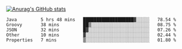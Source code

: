 [![Anurag's GitHub stats](https://github-readme-stats.vercel.app/api?username=sebasphere&count_private=true&theme=tokyonight)](https://github.com/anuraghazra/github-readme-stats)

<!--START_SECTION:waka-->
```text
Java         5 hrs 48 mins   ███████████████████▓░░░░░   78.54 % 
Groovy       38 mins         ██▒░░░░░░░░░░░░░░░░░░░░░░   08.75 % 
JSON         32 mins         █▓░░░░░░░░░░░░░░░░░░░░░░░   07.26 % 
Other        10 mins         ▓░░░░░░░░░░░░░░░░░░░░░░░░   02.44 % 
Properties   7 mins          ▒░░░░░░░░░░░░░░░░░░░░░░░░   01.80 % 
```
<!--END_SECTION:waka-->
